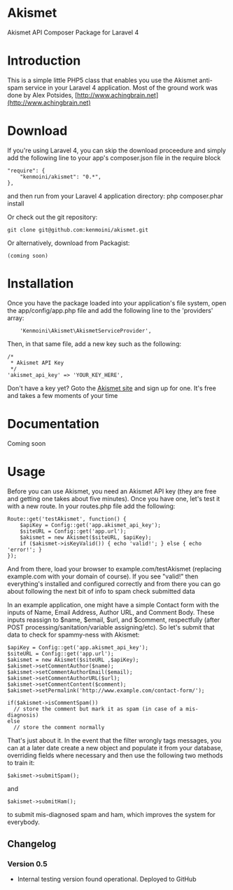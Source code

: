 Akismet
=======

Akismet API Composer Package for Laravel 4

# Introduction

This is a simple little PHP5 class that enables you use the Akismet anti-spam service in your Laravel 4 application.
Most of the ground work was done by Alex Potsides, [http://www.achingbrain.net](http://www.achingbrain.net)

# Download

If you're using Laravel 4, you can skip the download proceedure and simply add the following line to your app's composer.json file in the require block

	"require": {
		"kenmoini/akismet": "0.*",
	},
and then run from your Laravel 4 application directory:
	php composer.phar install

Or check out the git repository:

	git clone git@github.com:kenmoini/akismet.git

Or alternatively, download from Packagist:

	(coming soon)

# Installation

Once you have the package loaded into your application's file system, open the app/config/app.php file and add the following line to the 'providers' array:
	
		'Kenmoini\Akismet\AkismetServiceProvider',

Then, in that same file, add a new key such as the following:

	/* 
	 * Akismet API Key
	 */
	'akismet_api_key' => 'YOUR_KEY_HERE',

Don't have a key yet?  Goto the [Akismet site](https://akismet.com) and sign up for one.  It's free and takes a few moments of your time

# Documentation

Coming soon

# Usage

Before you can use Akismet, you need an Akismet API key (they are free and getting one takes about five minutes). Once you have one, let's test it with a new route.  In your routes.php file add the following:

	Route::get('testAkismet', function() {
		$apiKey = Config::get('app.akismet_api_key');
		$siteURL = Config::get('app.url');
		$akismet = new Akismet($siteURL, $apiKey);
		if ($akismet->isKeyValid()) { echo 'valid!'; } else { echo 'error!'; }
	});

And from there, load your browser to example.com/testAkismet (replacing example.com with your domain of course).  If you see "valid!" then everything's installed and configured correctly and from there you can go about following the next bit of info to spam check submitted data

In an example application, one might have a simple Contact form with the inputs of Name, Email Address, Author URL, and Comment Body.  These inputs reassign to $name, $email, $url, and $comment, respectfully (after POST processing/sanitation/variable assigning/etc).  So let's submit that data to check for spammy-ness with Akismet:

	$apiKey = Config::get('app.akismet_api_key');
	$siteURL = Config::get('app.url');
	$akismet = new Akismet($siteURL ,$apiKey);
	$akismet->setCommentAuthor($name);
	$akismet->setCommentAuthorEmail($email);
	$akismet->setCommentAuthorURL($url);
	$akismet->setCommentContent($comment);
	$akismet->setPermalink('http://www.example.com/contact-form/');
	
	if($akismet->isCommentSpam())
	  // store the comment but mark it as spam (in case of a mis-diagnosis)
	else
	  // store the comment normally

That's just about it. In the event that the filter wrongly tags messages, you can at a later date create a new object and populate it from your database, overriding fields where necessary and then use the following two methods to train it:

	$akismet->submitSpam();

and

	$akismet->submitHam();

to submit mis-diagnosed spam and ham, which improves the system for everybody.

## Changelog

### Version 0.5

* Internal testing version found operational. Deployed to GitHub
